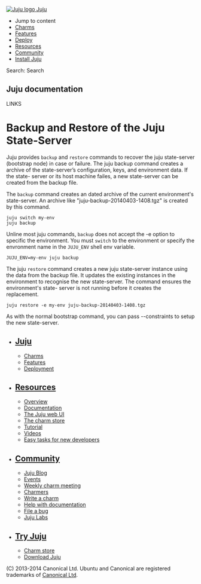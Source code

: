 [ ![Juju logo](//assets.ubuntu.com/sites/ubuntu/latest/u/img/logo.png) Juju
](https://juju.ubuntu.com/)

  - Jump to content
  - [Charms](https://juju.ubuntu.com/charms/)
  - [Features](https://juju.ubuntu.com/features/)
  - [Deploy](https://juju.ubuntu.com/deployment/)
  - [Resources](https://juju.ubuntu.com/resources/)
  - [Community](https://juju.ubuntu.com/community/)
  - [Install Juju](https://juju.ubuntu.com/download/)

Search: Search

## Juju documentation

LINKS

# Backup and Restore of the Juju State-Server

Juju provides `backup` and `restore` commands to recover the juju state-server
(bootstrap node) in case or failure. The juju backup command creates a archive
of the state-server’s configuration, keys, and environment data. If the state-
server or its host machine failes, a new state-server can be created from the
backup file.

The `backup` command creates an dated archive of the current environment's
state-server. An archive like "juju-backup-20140403-1408.tgz" is created by this
command.

    juju switch my-env
    juju backup

Unline most juju commands, `backup` does not accept the -e option to specific
the environment. You must `switch` to the environment or specify the envronment
name in the `JUJU_ENV` shell env variable.

    JUJU_ENV=my-env juju backup

The juju `restore` command creates a new juju state-server instance using the
data from the backup file. It updates the existing instances in the environment
to recognise the new state-server. The command ensures the environment's state-
server is not running before it creates the replacement.

    juju restore -e my-env juju-backup-20140403-1408.tgz

As with the normal bootstrap command, you can pass --constraints to setup the
new state-server.

  - ## [Juju](/)

    - [Charms](/charms/)
    - [Features](/features/)
    - [Deployment](/deployment/)
  - ## [Resources](/resources/)

    - [Overview](/resources/overview/)
    - [Documentation](/docs/)
    - [The Juju web UI](/resources/juju-gui/)
    - [The charm store](/docs/authors-charm-store.html)
    - [Tutorial](/docs/getting-started.html#test)
    - [Videos](/resources/videos/)
    - [Easy tasks for new developers](/resources/easy-tasks-for-new-developers/)
  - ## [Community](/community)

    - [Juju Blog](/community/blog/)
    - [Events](/events/)
    - [Weekly charm meeting](/community/weekly-charm-meeting/)
    - [Charmers](/community/charmers/)
    - [Write a charm](/docs/authors-charm-writing.html)
    - [Help with documentation](/docs/contributing.html)
    - [File a bug](https://bugs.launchpad.net/juju-core/+filebug)
    - [Juju Labs](/communiy/labs/)
  - ## [Try Juju](https://jujucharms.com/sidebar/)

    - [Charm store](https://jujucharms.com/)
    - [Download Juju](/download/)

(C) 2013-2014 Canonical Ltd. Ubuntu and Canonical are registered trademarks of
[Canonical Ltd](http://www.canonical.com).

